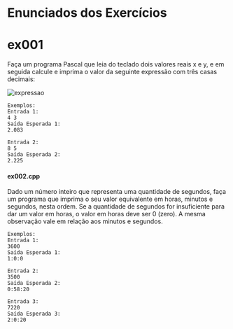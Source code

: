# Enunciados dos Exercícios

# ex001

Faça um programa Pascal que leia do teclado dois valores reais x e y, e em seguida calcule e imprima o valor da seguinte expressão com três casas decimais:


![expressao](https://i.imgur.com/o2xHeW6.png "expressao")

```
Exemplos:
Entrada 1:
4 3
Saída Esperada 1:
2.083

Entrada 2:
8 5
Saída Esperada 2:
2.225
```

#### ex002.cpp


Dado um número inteiro que representa uma quantidade de segundos, faça um programa que imprima o seu valor equivalente em horas, minutos e segundos, nesta ordem. Se a quantidade de segundos for insuficiente para dar um valor em horas, o valor em horas deve ser 0 (zero). A mesma observação vale em relação aos minutos e segundos.

```
Exemplos:
Entrada 1:
3600
Saída Esperada 1:
1:0:0

Entrada 2:
3500
Saída Esperada 2:
0:58:20

Entrada 3:
7220
Saída Esperada 3:
2:0:20
```
